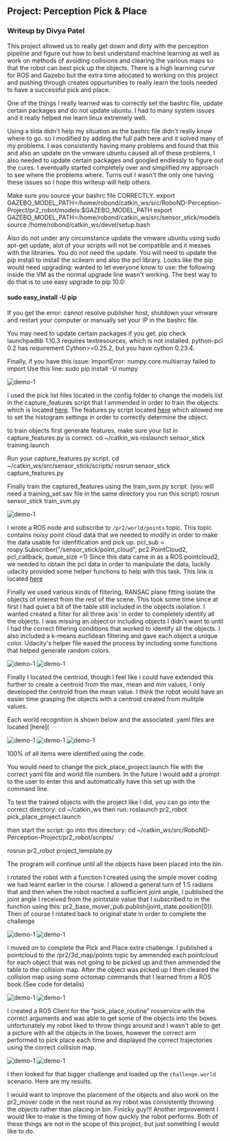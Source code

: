 ## Project: Perception Pick & Place
### Writeup  by Divya Patel ###

This project allowed us to really get down and dirty with the perception pipeline and figure out how to best understand machine learning as well as work on methods of avoiding collisions and clearing the various maps so that the robot can best pick up the objects. There is a high learning curve for ROS and Gazebo but the extra time allocated to working on this project and pushing through creates oppurtunities to really learn the tools needed to have a successful pick and place.

One of the things I really learned was to correctly set the bashrc file, update certain packages and do not update ubuntu. I had to many system issues and it really helped me learn linux extremely well.

Using a tilda didn't help my situation as the bashrc file didn't really know where to go. so I modified by adding the full path here and it solved many of my problems. I was consistently having many problems and found that this and also an update on the vmware ubuntu caused all of these problems, I also needed to update certain packages and googled endlessly to figure out the cures. I eventually started completely over and simplified my approach to see where the problems where. Turns out I wasn't the only one having these issues so I hope this writeup will help others. 

Make sure you source your bashrc file CORRECTLY. 
export GAZEBO_MODEL_PATH=/home/robond/catkin_ws/src/RoboND-Perception-Project/pr2_robot/models:$GAZEBO_MODEL_PATH
export GAZEBO_MODEL_PATH=/home/robond/catkin_ws/src/sensor_stick/models
source /home/robond/catkin_ws/devel/setup.bash

Also do not under any circumstance update the vmware ubuntu using sudo apt-get update, alot of your scripts will not be compatible and it messes with the libraries. You do not need the update. You will need to update the pip install to install the scilearn and also the pcl library. Looks like the pip would need upgrading: wanted to let everyone know to use: the following inside the VM as the normal upgrade line wasn't working. The best way to do that is to use easy upgrade to pip 10.0: 

#### sudo easy_install -U pip ####

If you get the error: cannot resolve publisher host, shutdown your vmware and restart your computer or manually set your IP in the bashrc file.

You may need to update certain packages if you get: 
pip check
launchpadlib 1.10.3 requires testresources, which is not installed.
python-pcl 0.2 has requirement Cython>=0.25.2, but you have cython 0.23.4.

Finally, if you have this issue: ImportError: numpy.core.multiarray failed to import
Use this line: sudo pip install -U numpy 

![demo-1](https://user-images.githubusercontent.com/20687560/28748231-46b5b912-7467-11e7-8778-3095172b7b19.png)

  I used the pick list files located in the config folder to change the models list in the capture_features script that I ammended in order to train the objects which is located [here](https://github.com/OptimomEngineer/RoboND-Perception-Exercises/blob/master/Exercise-3/sensor_stick/scripts/capture_features.py). 
  The features.py script located [here](https://github.com/OptimomEngineer/RoboND-Perception-Exercises/blob/master/Exercise-3/sensor_stick/src/sensor_stick/features.py) which allowed me to set the histogram settings in order to correctly determine the object. 
  
to train objects first generate features, make sure your list in capture_features.py is correct.
cd ~/catkin_ws
roslaunch sensor_stick training.launch

Run your capture_features.py script.
cd ~/catkin_ws/src/sensor_stick/scripts/
rosrun sensor_stick capture_features.py

Finally train the captured_features using the train_svm.py script. (you will need a training_set.sav file in the same directory you run this script)
rosrun sensor_stick train_svm.py

![demo-1](https://user-images.githubusercontent.com/20687560/28748231-46b5b912-7467-11e7-8778-3095172b7b19.png)

I wrote a ROS node and subscribe to `/pr2/world/points` topic. This topic contains noisy point cloud data that we needed to modify in order to make the data usable for idenfitication and pick up. 
pcl_sub = rospy.Subscriber("/sensor_stick/point_cloud", pc2.PointCloud2, pcl_callback, queue_size =1)
Since this data came in as a ROS pointcloud2, we needed to obtain the pcl data in order to manipulate the data, luckily udacity provided some helper functions to help with this task. This link is located [here](https://github.com/OptimomEngineer/RoboND-Perception-Project/blob/master/pr2_robot/scripts/pcl_helper.py)

Finally we used various kinds of filtering, RANSAC plane fitting isolate the objects of interest from the rest of the scene. This took some time since at first I had quiet a bit of the table still included in the objects isolation. I wanted created a filter for all three axis' in order to completely identify all the objects. I was missing an object or including objects I didn't want to until I had the correct filtering conditions that worked to identify all the objects. I also included a k-means euclidean filtering and gave each object a unique color. Udacity's helper file eased the process by including some functions that helped generate random colors.

![demo-1](https://user-images.githubusercontent.com/20687560/28748231-46b5b912-7467-11e7-8778-3095172b7b19.png)
![demo-1](https://user-images.githubusercontent.com/20687560/28748231-46b5b912-7467-11e7-8778-3095172b7b19.png)

Finally I located the centriod, though I feel like i could have extended this further to create a centroid from the max, mean and min values, I only developed the centroid from the mean value. I think the robot would have an easier time grasping the objects with a centroid created from mulitple values. 

Each world recognition is shown below and the associated .yaml files are located [here](

![demo-1](https://user-images.githubusercontent.com/20687560/28748231-46b5b912-7467-11e7-8778-3095172b7b19.png)
![demo-1](https://user-images.githubusercontent.com/20687560/28748231-46b5b912-7467-11e7-8778-3095172b7b19.png)
![demo-1](https://user-images.githubusercontent.com/20687560/28748231-46b5b912-7467-11e7-8778-3095172b7b19.png)


100% of all items were identified using the code.

You would need to change the pick_place_project.launch file with the correct yaml file and world file numbers. In the future I would add a prompt to the user to enter this and automatically have this set up with the command line.

To test the trained objects with the project like I did, you can go into the correct directory:
cd ~/catkin_ws
then run: 
roslaunch pr2_robot pick_place_project.launch

then start the script: 
go into this directory: 
cd ~/catkin_ws/src/RoboND-Perception-Project/pr2_robot/scripts/

rosrun pr2_robot project_template.py

The program will continue until all the objects have been placed into the bin.

I rotated the robot with a function I created using the simple mover coding we had learnt earlier in the course. I allowed a general turn of 1.5 radians that and then when the robot reached a sufficient joint angle, I published the joint angle I received from the jointstate value that I subscribed to in the function using this: pr2_base_mover_pub.publish(joint_state.position[0]). Then of course I rotated back to original state in order to complete the challenge

![demo-1](https://user-images.githubusercontent.com/20687560/28748231-46b5b912-7467-11e7-8778-3095172b7b19.png)
![demo-1](https://user-images.githubusercontent.com/20687560/28748231-46b5b912-7467-11e7-8778-3095172b7b19.png)

I moved on to complete the Pick and Place extra challenge. I published a pointcloud to the /pr2/3d_map/points topic by ammended each pointcloud for each object that was not going to be picked up and then ammended the table to the collision map. After the object was picked up I then cleared the collision map using some octomap commands that I learned from a ROS book.(See code for details)

![demo-1](https://user-images.githubusercontent.com/20687560/28748231-46b5b912-7467-11e7-8778-3095172b7b19.png)
![demo-1](https://user-images.githubusercontent.com/20687560/28748231-46b5b912-7467-11e7-8778-3095172b7b19.png)

I created a ROS Client for the “pick_place_routine” rosservice with the correct arguments and was able to get some of the objects into the boxes. unfortunately my robot liked to throw things around and I wasn't able to get a picture with all the objects in the boxes, however the correct arm performed to pick place each time and displayed the correct trajectories using the correct collision map.

![demo-1](https://user-images.githubusercontent.com/20687560/28748231-46b5b912-7467-11e7-8778-3095172b7b19.png)
![demo-1](https://user-images.githubusercontent.com/20687560/28748231-46b5b912-7467-11e7-8778-3095172b7b19.png)

I then looked for that bigger challenge and loaded up the `challenge.world` scenario. Here are my results. 




I would want to improve the placement of the objects and also work on the pr2_mover code in the next round as my robot was consistently throwing the objects rather than placing in bin. Finicky guy!!! Another improvement I would like to make is the timing of how quickly the robot performs. Both of these things are not in the scope of this project, but just something I would like to do.


